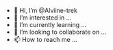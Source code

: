 - 👋 Hi, I’m @Alviine-trek
- 👀 I’m interested in ...
- 🌱 I’m currently learning ...
- 💞️ I’m looking to collaborate on ...
- 📫 How to reach me ...

<!---
Alviine-trek/Alviine-trek is a ✨ special ✨ repository because its `README.md` (this file) appears on your GitHub profile.
You can click the Preview link to take a look at your changes.
--->
